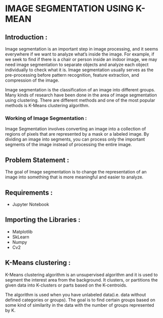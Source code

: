 # IMAGE SEGMENTATION USING K-MEAN
## Introduction :
Image segmentation is an important step in image processing, and it seems everywhere if we want to analyze what’s inside the image. For example, if we seek to find if there is a chair or person inside an indoor image, we may need image segmentation to separate objects and analyze each object individually to check what it is. Image segmentation usually serves as the pre-processing before pattern recognition, feature extraction, and compression of the image.

Image segmentation is the classification of an image into different groups. Many kinds of research have been done in the area of image segmentation using clustering. There are different methods and one of the most popular methods is K-Means clustering algorithm.


### Working of Image Segmentation :
Image Segmentation involves converting an image into a collection of regions of pixels that are represented by a mask or a labeled image. By dividing an image into segments, you can process only the important segments of the image instead of processing the entire image.

## Problem Statement :
The goal of Image segmentation is to change the representation of an image into something that is more meaningful and easier to analyze.

## Requirements :
- Jupyter Notebook

## Importing the Libraries :
- Matplotlib
- SkLearn
- Numpy
- Cv2

## K-Means clustering :
K-Means clustering algorithm is an unsupervised algorithm and it is used to segment the interest area from the background. It clusters, or partitions the given data into K-clusters or parts based on the K-centroids.

The algorithm is used when you have unlabeled data(i.e. data without defined categories or groups). The goal is to find certain groups based on some kind of similarity in the data with the number of groups represented by K.
